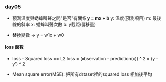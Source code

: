 ### day05

- 預測溫度與蟋蟀叫聲之間"是否"有關係
**y = mx + b**
y: 溫度(預測項目)
m: 最後線的斜率
x: 蟋蟀叫聲次數
b: y截距(偏移量)

- 替換變數 -> y = w1x + w0

#### loss 函數
- loss - Squared loss == L2 loss
= (observation - prediction(x)) ^ 2
= (y - y') ^ 2

- Mean square error(MSE): 把所有dataset裡的squared loss 相加後平均